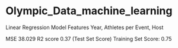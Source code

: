 # Olympic_Data_machine_learning


Linear Regression Model
Features
Year, Athletes per Event, Host

MSE 38.029
R2 score 0.37 (Test Set Score)
Training Set Score: 0.75

